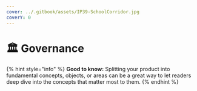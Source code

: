 ```yaml
---
cover: ../.gitbook/assets/IP39-SchoolCorridor.jpg
coverY: 0
---
```


# 🏛 Governance

{% hint style="info" %}
**Good to know:** Splitting your product into fundamental concepts, objects, or areas can be a great way to let readers deep dive into the concepts that matter most to them.
{% endhint %}
